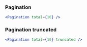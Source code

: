 ### Pagination

```jsx
<Pagination total={10} />
```

### Pagination truncated

```jsx
<Pagination total={10} truncated />
```
